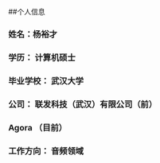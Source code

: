 ##个人信息
### 姓名：杨裕才
### 学历： 计算机硕士
### 毕业学校：  武汉大学
### 公司：      联发科技（武汉）有限公司（前）
###             Agora （目前）
### 工作方向： 音频领域
